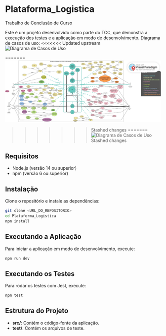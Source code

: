 # Plataforma_Logistica
Trabalho de Conclusão de Curso

Este é um projeto desenvolvido como parte do TCC, que demonstra a execução dos testes e a aplicação em modo de desenvolvimento.
Diagrama de casos de uso:
<<<<<<< Updated upstream
![Diagrama de Casos de Uso](plataforma-logistica/readmeFiles/Diagrama-Casos-Uso-Plataforma-Logistica.jpg)

=======
![Diagrama de Casos de Uso](readmeFiles/Diagrama-Casos-Uso-Plataforma-Logistica.jpg)
>>>>>>> Stashed changes
=======
![Diagrama de Casos de Uso](readmeFiles/Lógico_1(arrumando2).png)
>>>>>>> Stashed changes


## Requisitos

- Node.js (versão 14 ou superior)
- npm (versão 6 ou superior)

## Instalação

Clone o repositório e instale as dependências:

```bash
git clone <URL_DO_REPOSITORIO>
cd Plataforma_Logistica
npm install
```

## Executando a Aplicação

Para iniciar a aplicação em modo de desenvolvimento, execute:

```bash
npm run dev
```

## Executando os Testes

Para rodar os testes com Jest, execute:

```bash
npm test
```

## Estrutura do Projeto

- **src/**: Contém o código-fonte da aplicação.
- **test/**: Contém os arquivos de teste.

